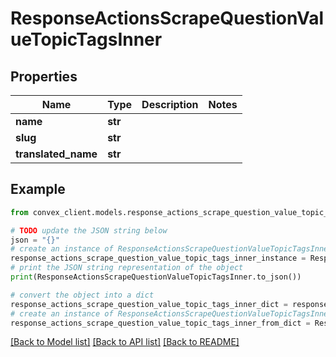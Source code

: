 # ResponseActionsScrapeQuestionValueTopicTagsInner


## Properties

Name | Type | Description | Notes
------------ | ------------- | ------------- | -------------
**name** | **str** |  | 
**slug** | **str** |  | 
**translated_name** | **str** |  | 

## Example

```python
from convex_client.models.response_actions_scrape_question_value_topic_tags_inner import ResponseActionsScrapeQuestionValueTopicTagsInner

# TODO update the JSON string below
json = "{}"
# create an instance of ResponseActionsScrapeQuestionValueTopicTagsInner from a JSON string
response_actions_scrape_question_value_topic_tags_inner_instance = ResponseActionsScrapeQuestionValueTopicTagsInner.from_json(json)
# print the JSON string representation of the object
print(ResponseActionsScrapeQuestionValueTopicTagsInner.to_json())

# convert the object into a dict
response_actions_scrape_question_value_topic_tags_inner_dict = response_actions_scrape_question_value_topic_tags_inner_instance.to_dict()
# create an instance of ResponseActionsScrapeQuestionValueTopicTagsInner from a dict
response_actions_scrape_question_value_topic_tags_inner_from_dict = ResponseActionsScrapeQuestionValueTopicTagsInner.from_dict(response_actions_scrape_question_value_topic_tags_inner_dict)
```
[[Back to Model list]](../README.md#documentation-for-models) [[Back to API list]](../README.md#documentation-for-api-endpoints) [[Back to README]](../README.md)


